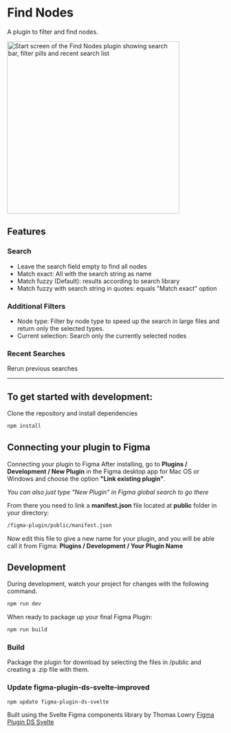 # Find Nodes

A plugin to filter and find nodes. 

<img alt="Start screen of the Find Nodes plugin showing search bar, filter pills and recent search list" src="https://user-images.githubusercontent.com/24393597/186773303-0f1f2740-6faf-4862-9a40-12a3449bd4d8.jpg" height="400px">


## Features

### Search

- Leave the search field empty to find all nodes
- Match exact: All with the search string as name
- Match fuzzy (Default): results according to search library
- Match fuzzy with search string in quotes: equals "Match exact" option

### Additional Filters

- Node type: Filter by node type to speed up the search in large files and return only the selected types.
- Current selection: Search only the currently selected nodes

### Recent Searches

Rerun previous searches 




---
## To get started with development:

Clone the repository and install dependencies

```bash
npm install
```

## Connecting your plugin to Figma

Connecting your plugin to Figma
After installing, go to **Plugins / Development / New Plugin** in the Figma desktop app for Mac OS or Windows and choose the option **"Link existing plugin"**.

_You can also just type "New Plugin" in Figma global search to go there_

From there you need to link a **manifest.json** file located at **public** folder in your directory:

```bash
/figma-plugin/public/manifest.json
```

Now edit this file to give a new name for your plugin, and you will be able call it from Figma: **Plugins / Development / Your Plugin Name**

## Development

During development, watch your project for changes with the following command.

```bash
npm run dev
```

When ready to package up your final Figma Plugin:

```bash
npm run build
```

### Build
Package the plugin for download by selecting the files in /public and creating a .zip file with them.

### Update figma-plugin-ds-svelte-improved

``` npm update figma-plugin-ds-svelte ```

Built using the Svelte Figma components library by Thomas Lowry [Figma Plugin DS Svelte](https://github.com/thomas-lowry/figma-plugin-ds-svelte)
